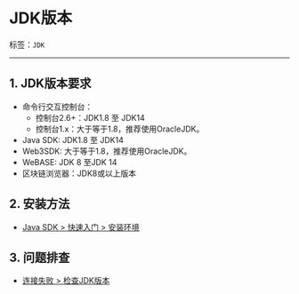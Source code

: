 # JDK版本

标签：``JDK``

----

## 1. JDK版本要求
- 命令行交互控制台：
    - 控制台2.6+：JDK1.8 至 JDK14
    - 控制台1.x：大于等于1.8，推荐使用OracleJDK。
- Java SDK: JDK1.8 至 JDK14
- Web3SDK: 大于等于1.8，推荐使用OracleJDK。
- WeBASE: JDK 8 至JDK 14
- 区块链浏览器：JDK8或以上版本

## 2. 安装方法
- [Java SDK > 快速入门 > 安装环境](../java_sdk/quick_start.html#id2)

## 3. 问题排查
- [连接失败 > 检查JDK版本](../faq/connect.html)